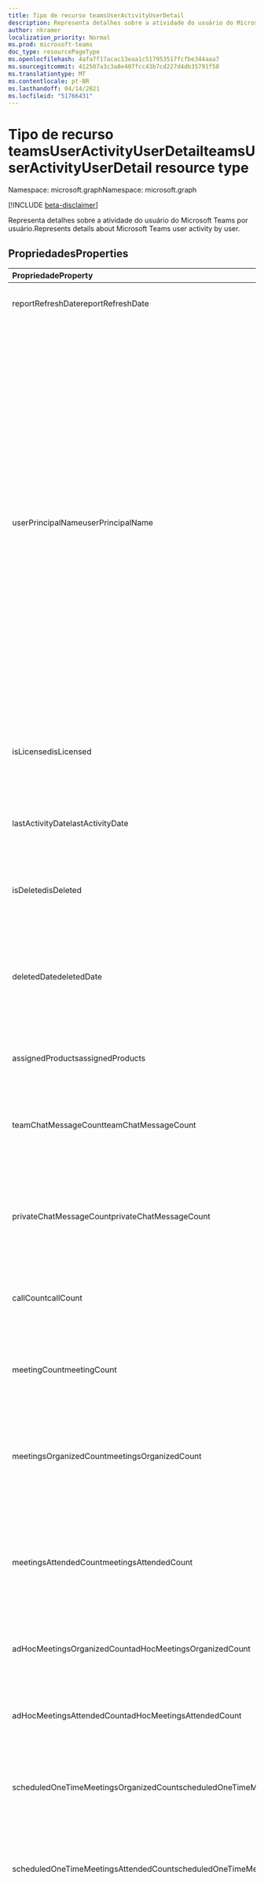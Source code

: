 ```yaml
---
title: Tipo de recurso teamsUserActivityUserDetail
description: Representa detalhes sobre a atividade do usuário do Microsoft Teams por usuário.
author: nkramer
localization_priority: Normal
ms.prod: microsoft-teams
doc_type: resourcePageType
ms.openlocfilehash: 4afa7f17acac13eaa1c517953517fcfbe344aaa7
ms.sourcegitcommit: 412507a3c3a8e407fcc43b7cd227d4db35791f58
ms.translationtype: MT
ms.contentlocale: pt-BR
ms.lasthandoff: 04/14/2021
ms.locfileid: "51766431"
---
```

# <a name="teamsuseractivityuserdetail-resource-type"></a><span data-ttu-id="c11ef-103">Tipo de recurso teamsUserActivityUserDetail</span><span class="sxs-lookup"><span data-stu-id="c11ef-103">teamsUserActivityUserDetail resource type</span></span>

<span data-ttu-id="c11ef-104">Namespace: microsoft.graph</span><span class="sxs-lookup"><span data-stu-id="c11ef-104">Namespace: microsoft.graph</span></span>

[!INCLUDE [beta-disclaimer](../../includes/beta-disclaimer.md)]

<span data-ttu-id="c11ef-105">Representa detalhes sobre a atividade do usuário do Microsoft Teams por usuário.</span><span class="sxs-lookup"><span data-stu-id="c11ef-105">Represents details about Microsoft Teams user activity by user.</span></span>

## <a name="properties"></a><span data-ttu-id="c11ef-106">Propriedades</span><span class="sxs-lookup"><span data-stu-id="c11ef-106">Properties</span></span>

| <span data-ttu-id="c11ef-107">Propriedade</span><span class="sxs-lookup"><span data-stu-id="c11ef-107">Property</span></span>                                 | <span data-ttu-id="c11ef-108">Tipo</span><span class="sxs-lookup"><span data-stu-id="c11ef-108">Type</span></span>              | <span data-ttu-id="c11ef-109">Descrição</span><span class="sxs-lookup"><span data-stu-id="c11ef-109">Description</span></span>                                                  |
| :--------------------------------------- | :---------------- | ------------------------------------------------------------ |
| <span data-ttu-id="c11ef-110">reportRefreshDate</span><span class="sxs-lookup"><span data-stu-id="c11ef-110">reportRefreshDate</span></span>                        | <span data-ttu-id="c11ef-111">Data</span><span class="sxs-lookup"><span data-stu-id="c11ef-111">Date</span></span>              | <span data-ttu-id="c11ef-112">A data mais recente do conteúdo.</span><span class="sxs-lookup"><span data-stu-id="c11ef-112">The latest date of the content.</span></span>                              |
| <span data-ttu-id="c11ef-113">userPrincipalName</span><span class="sxs-lookup"><span data-stu-id="c11ef-113">userPrincipalName</span></span>                        | <span data-ttu-id="c11ef-114">String</span><span class="sxs-lookup"><span data-stu-id="c11ef-114">String</span></span>            | <span data-ttu-id="c11ef-115">O nome UPN do usuário.</span><span class="sxs-lookup"><span data-stu-id="c11ef-115">The user principal name (UPN) of the user.</span></span> <span data-ttu-id="c11ef-116">O nome UPN é um nome de logon para o usuário ao estilo da Internet com base na RFC 822 padrão da Internet.</span><span class="sxs-lookup"><span data-stu-id="c11ef-116">The UPN is an Internet-style login name for the user based on the Internet standard RFC 822.</span></span> <span data-ttu-id="c11ef-117">Por convenção, ele deve ser mapeado para o nome de email do usuário.</span><span class="sxs-lookup"><span data-stu-id="c11ef-117">By convention, this should map to the user's email name.</span></span> <span data-ttu-id="c11ef-118">O formato geral é alias@domain, em que o domínio deve estar presente na coleção de domínios verificados do locatário.</span><span class="sxs-lookup"><span data-stu-id="c11ef-118">The general format is alias@domain, where domain must be present in the tenant’s collection of verified domains.</span></span> <span data-ttu-id="c11ef-119">Essa propriedade é obrigatória quando um usuário é criado.</span><span class="sxs-lookup"><span data-stu-id="c11ef-119">This property is required when a user is created.</span></span> |
| <span data-ttu-id="c11ef-120">isLicensed</span><span class="sxs-lookup"><span data-stu-id="c11ef-120">isLicensed</span></span>                               | <span data-ttu-id="c11ef-121">Booliano</span><span class="sxs-lookup"><span data-stu-id="c11ef-121">Boolean</span></span>           | <span data-ttu-id="c11ef-122">Se o usuário recebeu uma licença do Teams.</span><span class="sxs-lookup"><span data-stu-id="c11ef-122">Whether the user has been assigned a Teams license.</span></span>          |
| <span data-ttu-id="c11ef-123">lastActivityDate</span><span class="sxs-lookup"><span data-stu-id="c11ef-123">lastActivityDate</span></span>                         | <span data-ttu-id="c11ef-124">Data</span><span class="sxs-lookup"><span data-stu-id="c11ef-124">Date</span></span>              | <span data-ttu-id="c11ef-125">A última data em que o usuário participou de uma atividade do Microsoft Teams.</span><span class="sxs-lookup"><span data-stu-id="c11ef-125">The last date that the user participated in a Microsoft Teams activity.</span></span> |
| <span data-ttu-id="c11ef-126">isDeleted</span><span class="sxs-lookup"><span data-stu-id="c11ef-126">isDeleted</span></span>                                | <span data-ttu-id="c11ef-127">Booliano</span><span class="sxs-lookup"><span data-stu-id="c11ef-127">Boolean</span></span>           | <span data-ttu-id="c11ef-128">Se esse usuário foi excluído ou excluído.</span><span class="sxs-lookup"><span data-stu-id="c11ef-128">Whether this user has been deleted or soft deleted.</span></span>          |
| <span data-ttu-id="c11ef-129">deletedDate</span><span class="sxs-lookup"><span data-stu-id="c11ef-129">deletedDate</span></span>                              | <span data-ttu-id="c11ef-130">Data</span><span class="sxs-lookup"><span data-stu-id="c11ef-130">Date</span></span>              | <span data-ttu-id="c11ef-131">A data em que a operação de exclusão aconteceu.</span><span class="sxs-lookup"><span data-stu-id="c11ef-131">The date when the delete operation happened.</span></span> <span data-ttu-id="c11ef-132">O valor padrão é "null" quando o usuário não foi excluído.</span><span class="sxs-lookup"><span data-stu-id="c11ef-132">Default value is "null" when the user has not been deleted.</span></span> |
| <span data-ttu-id="c11ef-133">assignedProducts</span><span class="sxs-lookup"><span data-stu-id="c11ef-133">assignedProducts</span></span>                         | <span data-ttu-id="c11ef-134">Coleção de cadeias de caracteres</span><span class="sxs-lookup"><span data-stu-id="c11ef-134">String collection</span></span> | <span data-ttu-id="c11ef-135">Produtos aos que o usuário atribuiu.</span><span class="sxs-lookup"><span data-stu-id="c11ef-135">Products the user assigned with.</span></span>                             |
| <span data-ttu-id="c11ef-136">teamChatMessageCount</span><span class="sxs-lookup"><span data-stu-id="c11ef-136">teamChatMessageCount</span></span>                     | <span data-ttu-id="c11ef-137">Int64</span><span class="sxs-lookup"><span data-stu-id="c11ef-137">Int64</span></span>             | <span data-ttu-id="c11ef-138">O número de mensagens exclusivas que o usuário postou em um chat de equipe.</span><span class="sxs-lookup"><span data-stu-id="c11ef-138">The number of unique messages that the user posted in a team chat.</span></span> |
| <span data-ttu-id="c11ef-139">privateChatMessageCount</span><span class="sxs-lookup"><span data-stu-id="c11ef-139">privateChatMessageCount</span></span>                  | <span data-ttu-id="c11ef-140">Int64</span><span class="sxs-lookup"><span data-stu-id="c11ef-140">Int64</span></span>             | <span data-ttu-id="c11ef-141">O número de mensagens exclusivas que o usuário postou em um chat privado.</span><span class="sxs-lookup"><span data-stu-id="c11ef-141">The number of unique messages that the user posted in a private chat.</span></span> |
| <span data-ttu-id="c11ef-142">callCount</span><span class="sxs-lookup"><span data-stu-id="c11ef-142">callCount</span></span>                                | <span data-ttu-id="c11ef-143">Int64</span><span class="sxs-lookup"><span data-stu-id="c11ef-143">Int64</span></span>             | <span data-ttu-id="c11ef-144">O número de chamadas 1:1 nas que o usuário participou.</span><span class="sxs-lookup"><span data-stu-id="c11ef-144">The number of 1:1 calls that the user participated in.</span></span>       |
| <span data-ttu-id="c11ef-145">meetingCount</span><span class="sxs-lookup"><span data-stu-id="c11ef-145">meetingCount</span></span>                             | <span data-ttu-id="c11ef-146">Int64</span><span class="sxs-lookup"><span data-stu-id="c11ef-146">Int64</span></span>             | <span data-ttu-id="c11ef-147">O número de reuniões online em que o usuário participou.</span><span class="sxs-lookup"><span data-stu-id="c11ef-147">The number of online meetings that the user participated in.</span></span> |
| <span data-ttu-id="c11ef-148">meetingsOrganizedCount</span><span class="sxs-lookup"><span data-stu-id="c11ef-148">meetingsOrganizedCount</span></span>                   | <span data-ttu-id="c11ef-149">Int64</span><span class="sxs-lookup"><span data-stu-id="c11ef-149">Int64</span></span>             | <span data-ttu-id="c11ef-150">A soma de reuniões agendadas, recorrentes, ad hoc e não classificadas que um usuário organizou.</span><span class="sxs-lookup"><span data-stu-id="c11ef-150">The sum of one-time scheduled, Recurring, ad hoc and unclassified meetings a user organized.</span></span> |
| <span data-ttu-id="c11ef-151">meetingsAttendedCount</span><span class="sxs-lookup"><span data-stu-id="c11ef-151">meetingsAttendedCount</span></span>                    | <span data-ttu-id="c11ef-152">Int64</span><span class="sxs-lookup"><span data-stu-id="c11ef-152">Int64</span></span>             | <span data-ttu-id="c11ef-153">A soma das reuniões agendadas, recorrentes, ad hoc e não classificadas em que um usuário participou.</span><span class="sxs-lookup"><span data-stu-id="c11ef-153">The sum of the one-time scheduled, recurring, ad hoc and unclassified meetings a user participated in.</span></span> |
| <span data-ttu-id="c11ef-154">adHocMeetingsOrganizedCount</span><span class="sxs-lookup"><span data-stu-id="c11ef-154">adHocMeetingsOrganizedCount</span></span>              | <span data-ttu-id="c11ef-155">Int64</span><span class="sxs-lookup"><span data-stu-id="c11ef-155">Int64</span></span>             | <span data-ttu-id="c11ef-156">O número de reuniões ad hoc que um usuário organizou.</span><span class="sxs-lookup"><span data-stu-id="c11ef-156">The number of ad hoc meetings a user organized.</span></span>              |
| <span data-ttu-id="c11ef-157">adHocMeetingsAttendedCount</span><span class="sxs-lookup"><span data-stu-id="c11ef-157">adHocMeetingsAttendedCount</span></span>               | <span data-ttu-id="c11ef-158">Int64</span><span class="sxs-lookup"><span data-stu-id="c11ef-158">Int64</span></span>             | <span data-ttu-id="c11ef-159">O número de reuniões ad hoc que um usuário participou.</span><span class="sxs-lookup"><span data-stu-id="c11ef-159">The number of ad hoc meetings a user participated in.</span></span>        |
| <span data-ttu-id="c11ef-160">scheduledOneTimeMeetingsOrganizedCount</span><span class="sxs-lookup"><span data-stu-id="c11ef-160">scheduledOneTimeMeetingsOrganizedCount</span></span>   | <span data-ttu-id="c11ef-161">Int64</span><span class="sxs-lookup"><span data-stu-id="c11ef-161">Int64</span></span>             | <span data-ttu-id="c11ef-162">O número de reuniões agendadas única que um usuário organizou.</span><span class="sxs-lookup"><span data-stu-id="c11ef-162">The number of one-time scheduled meetings a user organized.</span></span>  |
| <span data-ttu-id="c11ef-163">scheduledOneTimeMeetingsAttendedCount</span><span class="sxs-lookup"><span data-stu-id="c11ef-163">scheduledOneTimeMeetingsAttendedCount</span></span>    | <span data-ttu-id="c11ef-164">Int64</span><span class="sxs-lookup"><span data-stu-id="c11ef-164">Int64</span></span>             | <span data-ttu-id="c11ef-165">O número das reuniões agendadas de uma vez em que um usuário participou.</span><span class="sxs-lookup"><span data-stu-id="c11ef-165">The number of the one-time scheduled meetings a user participated in.</span></span> |
| <span data-ttu-id="c11ef-166">scheduledRecurringMeetingsOrganizedCount</span><span class="sxs-lookup"><span data-stu-id="c11ef-166">scheduledRecurringMeetingsOrganizedCount</span></span> | <span data-ttu-id="c11ef-167">Int64</span><span class="sxs-lookup"><span data-stu-id="c11ef-167">Int64</span></span>             | <span data-ttu-id="c11ef-168">O número de reuniões recorrentes que um usuário organizou.</span><span class="sxs-lookup"><span data-stu-id="c11ef-168">The number of recurring meetings a user organized.</span></span>           |
| <span data-ttu-id="c11ef-169">scheduledRecurringMeetingsAttendedCount</span><span class="sxs-lookup"><span data-stu-id="c11ef-169">scheduledRecurringMeetingsAttendedCount</span></span>  | <span data-ttu-id="c11ef-170">Int64</span><span class="sxs-lookup"><span data-stu-id="c11ef-170">Int64</span></span>             | <span data-ttu-id="c11ef-171">O número de reuniões recorrentes que um usuário participou.</span><span class="sxs-lookup"><span data-stu-id="c11ef-171">The number of the recurring meetings a user participated in.</span></span> |
| <span data-ttu-id="c11ef-172">audioDuration</span><span class="sxs-lookup"><span data-stu-id="c11ef-172">audioDuration</span></span>                            | <span data-ttu-id="c11ef-173">Duration</span><span class="sxs-lookup"><span data-stu-id="c11ef-173">Duration</span></span>          | <span data-ttu-id="c11ef-174">Duração do áudio em que o usuário participou.</span><span class="sxs-lookup"><span data-stu-id="c11ef-174">Audio duration the user participated in.</span></span>                     |
| <span data-ttu-id="c11ef-175">videoDuration</span><span class="sxs-lookup"><span data-stu-id="c11ef-175">videoDuration</span></span>                            | <span data-ttu-id="c11ef-176">Duration</span><span class="sxs-lookup"><span data-stu-id="c11ef-176">Duration</span></span>          | <span data-ttu-id="c11ef-177">Duração do vídeo em que o usuário participou.</span><span class="sxs-lookup"><span data-stu-id="c11ef-177">Video duration the user participated in.</span></span>                     |
| <span data-ttu-id="c11ef-178">screenShareDuration</span><span class="sxs-lookup"><span data-stu-id="c11ef-178">screenShareDuration</span></span>                      | <span data-ttu-id="c11ef-179">Duration</span><span class="sxs-lookup"><span data-stu-id="c11ef-179">Duration</span></span>          | <span data-ttu-id="c11ef-180">Duração de compartilhamento de tela em que o usuário participou.</span><span class="sxs-lookup"><span data-stu-id="c11ef-180">Screen sharing duration the user participated in.</span></span>            |
| <span data-ttu-id="c11ef-181">hasOtherAction</span><span class="sxs-lookup"><span data-stu-id="c11ef-181">hasOtherAction</span></span>                           | <span data-ttu-id="c11ef-182">Booliano</span><span class="sxs-lookup"><span data-stu-id="c11ef-182">Boolean</span></span>           | <span data-ttu-id="c11ef-183">O Usuário está ativo, mas realizou outras atividades que não os tipos de ação expostos oferecidos no relatório (enviando ou respondendo a mensagens de canal e mensagens de chat, agendando ou participando de chamadas e reuniões 1:1).</span><span class="sxs-lookup"><span data-stu-id="c11ef-183">The User is active but has performed other activities than exposed action types offered in the report (sending or replying to channel messages and chat messages, scheduling or participating in 1:1 calls and meetings).</span></span> <span data-ttu-id="c11ef-184">Exemplos de ações são quando um usuário altera o status do Teams ou a mensagem de status do Teams ou abre uma postagem mensagem de canal, mas não responde.</span><span class="sxs-lookup"><span data-stu-id="c11ef-184">Examples actions are when a user changes the Teams status or the Teams status message or opens a Channel Message post but does not reply.</span></span> |
| <span data-ttu-id="c11ef-185">reportPeriod</span><span class="sxs-lookup"><span data-stu-id="c11ef-185">reportPeriod</span></span>                             | <span data-ttu-id="c11ef-186">String</span><span class="sxs-lookup"><span data-stu-id="c11ef-186">String</span></span>            | <span data-ttu-id="c11ef-187">O número de dias que o relatório aborda.</span><span class="sxs-lookup"><span data-stu-id="c11ef-187">The number of days the report covers.</span></span>                        |

## <a name="json-representation"></a><span data-ttu-id="c11ef-188">Representação JSON</span><span class="sxs-lookup"><span data-stu-id="c11ef-188">JSON representation</span></span>

<span data-ttu-id="c11ef-189">A seguir está uma representação JSON do recurso.</span><span class="sxs-lookup"><span data-stu-id="c11ef-189">The following is a JSON representaion of the resource.</span></span>

<!-- {
  "blockType": "resource",
  "@odata.type": "microsoft.graph.teamsUserActivityUserDetail"
} -->

```json
{
  "reportRefreshDate": "Date", 
  "userPrincipalName": "String", 
  "isLicensed": true, 
  "lastActivityDate": "Date", 
  "isDeleted": true, 
  "deletedDate": "Date", 
  "assignedProducts": ["String"],
  "teamChatMessageCount": 1024, 
  "privateChatMessageCount": 1024, 
  "callCount": 1024, 
  "meetingCount": 1024, 
  "meetingsOrganizedCount": 1024, 
  "meetingsAttendedCount": 1024, 
  "adHocMeetingsOrganizedCount": 1024, 
  "adHocMeetingsAttendedCount": 1024, 
  "scheduledOneTimeMeetingsOrganizedCount": 1024, 
  "scheduledOneTimeMeetingsAttendedCount": 1024, 
  "scheduledRecurringMeetingsOrganizedCount": 1024, 
  "scheduledRecurringMeetingsAttendedCount": 1024, 
  "audioDuration": "Duration", 
  "videoDuration": "Duration", 
  "screenShareDuration": "Duration", 
  "hasOtherAction": true, 
  "reportPeriod": "String"
}
```


